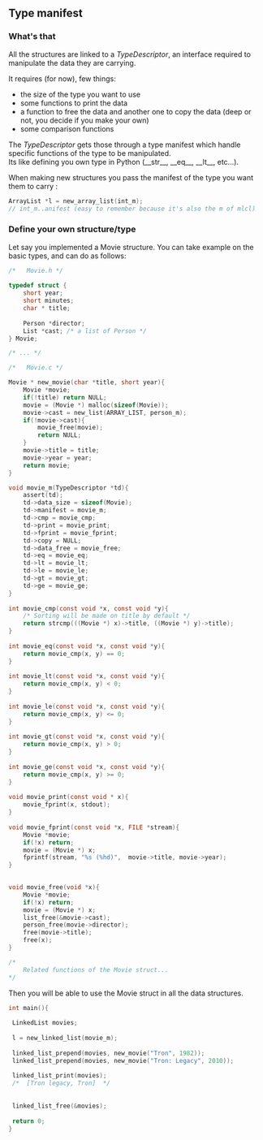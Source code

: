 
##  Type manifest

###  What's that

All the structures are linked to a *TypeDescriptor*, an interface required to manipulate the data they are carrying.

It requires (for now), few things:
- the size of the type you want to use
- some functions to print the data
- a function to free the data and another one to copy the data  (deep or not, you decide if you make your own)
- some comparison functions

The *TypeDescriptor* gets those through a type manifest which handle specific functions of the type to be manipulated.  
Its like defining you own type in Python (\_\_str__, \_\_eq__, \_\_lt__, etc...).

When making new structures you pass the manifest of the type you want them to carry :
```c
ArrayList *l = new_array_list(int_m); 
// int_m..anifest (easy to remember because it's also the m of mlcl)
```
### Define your own structure/type

Let say you implemented a Movie structure. You can take example on the basic types, and can do as follows:

```c  
/*   Movie.h */ 
 
typedef struct {
    short year;
    short minutes;
    char * title;
    
    Person *director;
    List *cast; /* a list of Person */
} Movie;

/* ... */

/*   Movie.c */ 

Movie * new_movie(char *title, short year){
    Movie *movie;
    if(!title) return NULL;
    movie = (Movie *) malloc(sizeof(Movie));
    movie->cast = new_list(ARRAY_LIST, person_m);
    if(!movie->cast){
        movie_free(movie);
        return NULL;
    }
    movie->title = title;
    movie->year = year;
    return movie;
}

void movie_m(TypeDescriptor *td){  
    assert(td);
    td->data_size = sizeof(Movie);  
    td->manifest = movie_m;  
    td->cmp = movie_cmp;  
    td->print = movie_print;  
    td->fprint = movie_fprint;  
    td->copy = NULL;  
    td->data_free = movie_free;  
    td->eq = movie_eq;  
    td->lt = movie_lt;  
    td->le = movie_le;  
    td->gt = movie_gt;
    td->ge = movie_ge;  
}  
  
int movie_cmp(const void *x, const void *y){  
    /* Sorting will be made on title by default */
    return strcmp(((Movie *) x)->title, ((Movie *) y)->title);
}  
  
int movie_eq(const void *x, const void *y){  
    return movie_cmp(x, y) == 0;
}  
  
int movie_lt(const void *x, const void *y){  
    return movie_cmp(x, y) < 0;
}  
  
int movie_le(const void *x, const void *y){  
    return movie_cmp(x, y) <= 0;
}  
  
int movie_gt(const void *x, const void *y){  
    return movie_cmp(x, y) > 0;
}  
  
int movie_ge(const void *x, const void *y){  
    return movie_cmp(x, y) >= 0;
}  
  
void movie_print(const void * x){  
    movie_fprint(x, stdout);  
}  
  
void movie_fprint(const void *x, FILE *stream){  
    Movie *movie;
    if(!x) return;
    movie = (Movie *) x;
    fprintf(stream, "%s (%hd)",  movie->title, movie->year);
}  

  
void movie_free(void *x){  
    Movie *movie;
    if(!x) return;
    movie = (Movie *) x;
    list_free(&movie->cast);
    person_free(movie->director);
    free(movie->title);
    free(x);
}

/* 
    Related functions of the Movie struct...
*/
```

Then you will be able to use the Movie struct in all the data structures.

```c
int main(){  
    
 LinkedList movies;
 
 l = new_linked_list(movie_m);
 
 linked_list_prepend(movies, new_movie("Tron", 1982));
 linked_list_prepend(movies, new_movie("Tron: Legacy", 2010));
 
 linked_list_print(movies); 
 /*  [Tron legacy, Tron]  */
 
 
 linked_list_free(&movies);  
 
 return 0;
}
```